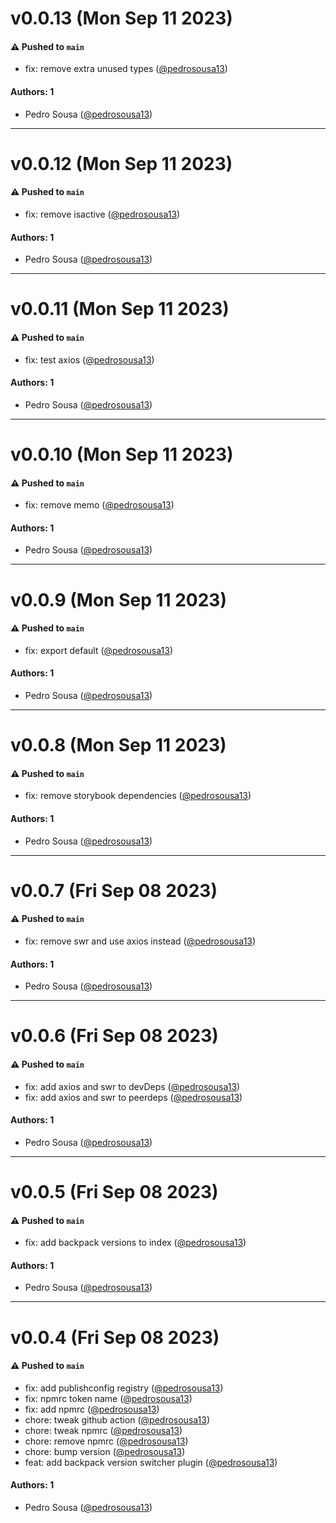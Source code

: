# v0.0.13 (Mon Sep 11 2023)

#### ⚠️ Pushed to `main`

- fix: remove extra unused types ([@pedrosousa13](https://github.com/pedrosousa13))

#### Authors: 1

- Pedro Sousa ([@pedrosousa13](https://github.com/pedrosousa13))

---

# v0.0.12 (Mon Sep 11 2023)

#### ⚠️ Pushed to `main`

- fix: remove isactive ([@pedrosousa13](https://github.com/pedrosousa13))

#### Authors: 1

- Pedro Sousa ([@pedrosousa13](https://github.com/pedrosousa13))

---

# v0.0.11 (Mon Sep 11 2023)

#### ⚠️ Pushed to `main`

- fix: test axios ([@pedrosousa13](https://github.com/pedrosousa13))

#### Authors: 1

- Pedro Sousa ([@pedrosousa13](https://github.com/pedrosousa13))

---

# v0.0.10 (Mon Sep 11 2023)

#### ⚠️ Pushed to `main`

- fix: remove memo ([@pedrosousa13](https://github.com/pedrosousa13))

#### Authors: 1

- Pedro Sousa ([@pedrosousa13](https://github.com/pedrosousa13))

---

# v0.0.9 (Mon Sep 11 2023)

#### ⚠️ Pushed to `main`

- fix: export default ([@pedrosousa13](https://github.com/pedrosousa13))

#### Authors: 1

- Pedro Sousa ([@pedrosousa13](https://github.com/pedrosousa13))

---

# v0.0.8 (Mon Sep 11 2023)

#### ⚠️ Pushed to `main`

- fix: remove storybook dependencies ([@pedrosousa13](https://github.com/pedrosousa13))

#### Authors: 1

- Pedro Sousa ([@pedrosousa13](https://github.com/pedrosousa13))

---

# v0.0.7 (Fri Sep 08 2023)

#### ⚠️ Pushed to `main`

- fix: remove swr and use axios instead ([@pedrosousa13](https://github.com/pedrosousa13))

#### Authors: 1

- Pedro Sousa ([@pedrosousa13](https://github.com/pedrosousa13))

---

# v0.0.6 (Fri Sep 08 2023)

#### ⚠️ Pushed to `main`

- fix: add axios and swr to devDeps ([@pedrosousa13](https://github.com/pedrosousa13))
- fix: add axios and swr to peerdeps ([@pedrosousa13](https://github.com/pedrosousa13))

#### Authors: 1

- Pedro Sousa ([@pedrosousa13](https://github.com/pedrosousa13))

---

# v0.0.5 (Fri Sep 08 2023)

#### ⚠️ Pushed to `main`

- fix: add backpack versions to index ([@pedrosousa13](https://github.com/pedrosousa13))

#### Authors: 1

- Pedro Sousa ([@pedrosousa13](https://github.com/pedrosousa13))

---

# v0.0.4 (Fri Sep 08 2023)

#### ⚠️ Pushed to `main`

- fix: add publishconfig registry ([@pedrosousa13](https://github.com/pedrosousa13))
- fix: npmrc token name ([@pedrosousa13](https://github.com/pedrosousa13))
- fix: add npmrc ([@pedrosousa13](https://github.com/pedrosousa13))
- chore: tweak github action ([@pedrosousa13](https://github.com/pedrosousa13))
- chore: tweak npmrc ([@pedrosousa13](https://github.com/pedrosousa13))
- chore: remove npmrc ([@pedrosousa13](https://github.com/pedrosousa13))
- chore: bump version ([@pedrosousa13](https://github.com/pedrosousa13))
- feat: add backpack version switcher plugin ([@pedrosousa13](https://github.com/pedrosousa13))

#### Authors: 1

- Pedro Sousa ([@pedrosousa13](https://github.com/pedrosousa13))
